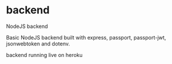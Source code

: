 # backend
NodeJS backend

Basic NodeJS backend built with express, passport, passport-jwt, jsonwebtoken and dotenv.

backend running live on heroku
